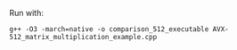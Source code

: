Run with:
```
g++ -O3 -march=native -o comparison_512_executable AVX-512_matrix_multiplication_example.cpp
```
